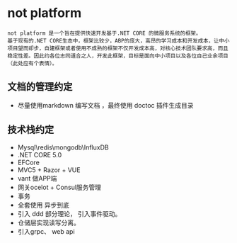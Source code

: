 # not platform
    not platform 是一个旨在提供快速开发基于.NET CORE 的微服务系统的框架。
    基于现有的.NET CORE生态中，框架比较少，ABP的庞大，高昂的学习成本和开发成本，让中小项目望而却步，自建框架或者使用不成熟的框架不仅开发成本高，对核心技术团队要求高，而且稳定性差。因此约各位志同道合之人，开发此框架，目标是面向中小项目以及各位自己业余项目（此处应有个表情）。



## 文档的管理约定
* 尽量使用markdown 编写文档 ，最终使用 doctoc 插件生成目录


## 技术栈约定
* Mysql\redis\mongodb\InfluxDB
* .NET CORE 5.0
* EFCore
* MVC5 + Razor + VUE
* vant 做APP端
* 网关ocelot + Consul服务管理
* 事务
* 全套使用 异步到底
* 引入 ddd 部分理论， 引入事件驱动。
* 仓储层实现读写分离。
* 引入grpc、 web api

## 